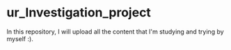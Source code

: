 # ur_Investigation_project
In this repository, I will upload all the content that I'm studying and trying by myself :).
